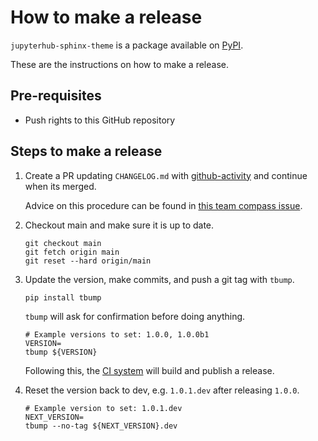 # How to make a release

`jupyterhub-sphinx-theme` is a package available on [PyPI].

These are the instructions on how to make a release.

## Pre-requisites

- Push rights to this GitHub repository

## Steps to make a release

1. Create a PR updating `CHANGELOG.md` with [github-activity] and continue when
   its merged.

   Advice on this procedure can be found in [this team compass
   issue](https://github.com/jupyterhub/team-compass/issues/563).

2. Checkout main and make sure it is up to date.

   ```shell
   git checkout main
   git fetch origin main
   git reset --hard origin/main
   ```

3. Update the version, make commits, and push a git tag with `tbump`.

   ```shell
   pip install tbump
   ```

   `tbump` will ask for confirmation before doing anything.

   ```shell
   # Example versions to set: 1.0.0, 1.0.0b1
   VERSION=
   tbump ${VERSION}
   ```

   Following this, the [CI system] will build and publish a release.

4. Reset the version back to dev, e.g. `1.0.1.dev` after releasing `1.0.0`.

   ```shell
   # Example version to set: 1.0.1.dev
   NEXT_VERSION=
   tbump --no-tag ${NEXT_VERSION}.dev
   ```

[github-activity]: https://github.com/executablebooks/github-activity
[pypi]: https://pypi.org/project/jupyterhub-sphinx-theme/
[ci system]: https://github.com/jupyterhub/jupyterhub-sphinx-theme/actions/workflows/release.yaml
